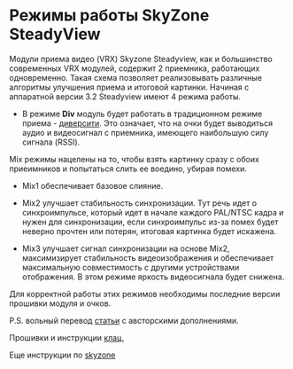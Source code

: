# Режимы работы SkyZone SteadyView

Модули приема видео (VRX) Skyzone Steadyview, как и большинство современных VRX модулей, содержит 2 приемника, работающих одновременно. Такая схема позволяет реализовывать различные алгоритмы улучшения приема и итоговой картинки.
Начиная с аппаратной версии 3.2 Steadyview имеют 4 режима работы.

- В режиме **Div** модуль будет работать в традиционном режиме приема - [диверсити](https://propwashservice.ru/intro/videoRx.html#как-принимать-картинку-с-дрона). Это означает, что на очки будет выводиться аудио и видеосигнал с приемника, имеющего наибольшую силу сигнала (RSSI).

Mix режимы нацелены на то, чтобы взять картинку сразу с обоих приеимников и попытаться слить ее воедино, убирая помехи.

- Mix1 обеспечивает базовое слияние.

- Mix2 улучшает стабильность синхронизации. Тут речь идет о синхроимпульсе, который идет в начале каждого PAL/NTSC кадра и нужен для синхронизации, если синхроимпульс из-за помех будет неверно прочтен или потерян, итоговая картинка будет искажена.

- Mix3 улучшает сигнал синхронизации на основе Mix2, максимизирует стабильность видеоизображения и обеспечивает максимальную совместимость с другими устройствами отображения. В этом режиме яркость видеосигнала будет снижена.

Для корректной работы этих режимов необходимы последние версии прошивки модуля и очков.

P.S. вольный перевод [статьи](https://skyzone.freshdesk.com/support/solutions/articles/151000020976-whats-the-mix1-mix2-mix3-div-mode) с австорскими дополнениями.

Прошивки и инструкции [клац.](https://www.skyzonefpv.com/pages/download)

Еще инструкции по [skyzone](https://doggydog.blog/tag/skyzone/)
